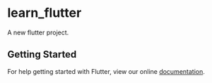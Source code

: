 # learn_flutter

A new flutter project.

## Getting Started

For help getting started with Flutter, view our online
[documentation](http://flutter.io/).
